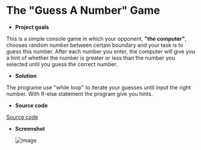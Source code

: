 # The "Guess A Number" Game
- **Project goals**
  
This is a simple console game in which your opponent, **"the computer"**, chooses random number between certain boundary and your task is to guess this number. After each number you enter, the computer will give you a hint of whether the number is greater or less than the number you selected until you guess the correct number.
- **Solution**

The programe use "while loop" to iterate your guesses until input the right number. With If-else statement the program give you hints.
- **Source code**
  
[Source code](https://github.com/user-attachments/assets/9229a1bc-c07d-4f18-a3a0-07026ad2a598)

- **Screenshot**

  ![image](https://github.com/user-attachments/assets/c1a56a3d-0ad5-45ff-bde3-950cc1f02a76)

